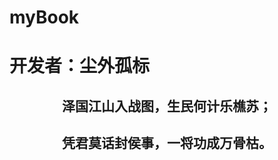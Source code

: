 # myBook

# 开发者：尘外孤标

<h2 style="text-align:center">泽国江山入战图，生民何计乐樵苏；</h2>
<h2 style="text-align:center">凭君莫话封侯事，一将功成万骨枯。</h2>
